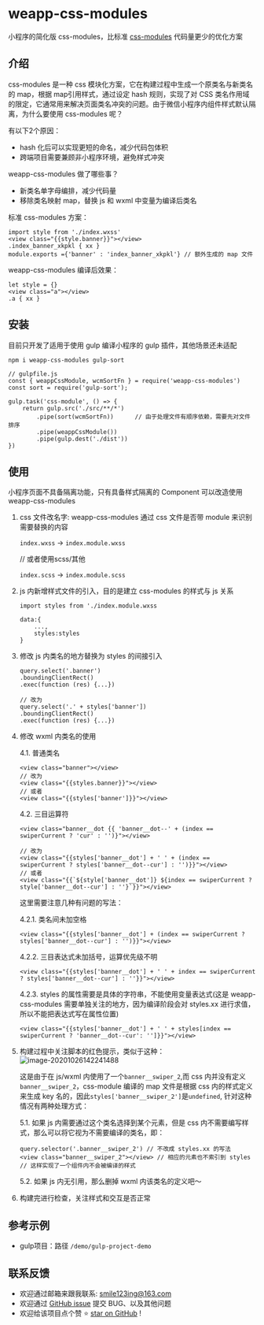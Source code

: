 # weapp-css-modules

小程序的简化版 css-modules，比标准 [css-modules](https://github.com/css-modules/css-modules) 代码量更少的优化方案

## 介绍

css-modules 是一种 css 模块化方案，它在构建过程中生成一个原类名与新类名的 map，根据 map引用样式，通过设定 hash 规则，实现了对 CSS 类名作用域的限定，它通常用来解决页面类名冲突的问题。由于微信小程序内组件样式默认隔离，为什么要使用 css-modules 呢？

有以下2个原因：

- hash 化后可以实现更短的命名，减少代码包体积
- 跨端项目需要兼顾非小程序环境，避免样式冲突

weapp-css-modules 做了哪些事？

- 新类名单字母编排，减少代码量
- 移除类名映射 map，替换 js 和 wxml 中变量为编译后类名

标准 css-modules 方案：

```
import style from './index.wxss'           
<view class="{{style.banner}}"></view>     
.index_banner_xkpkl { xx }                             
module.exports ={'banner' : 'index_banner_xkpkl'} // 额外生成的 map 文件
```
weapp-css-modules 编译后效果：
```
let style = {}                             
<view class="a"></view>                     
.a { xx }                                   
```

## 安装
目前只开发了适用于使用 gulp 编译小程序的 gulp 插件，其他场景还未适配

```
npm i weapp-css-modules gulp-sort
```

```
// gulpfile.js
const { weappCssModule, wcmSortFn } = require('weapp-css-modules')
const sort = require('gulp-sort');

gulp.task('css-module', () => {
    return gulp.src('./src/**/*')
        .pipe(sort(wcmSortFn))      // 由于处理文件有顺序依赖，需要先对文件排序
        .pipe(weappCssModule())
        .pipe(gulp.dest('./dist'))
})
```

## 使用

小程序页面不具备隔离功能，只有具备样式隔离的 Component 可以改造使用 weapp-css-modules

1. css 文件改名字: weapp-css-modules 通过 css 文件是否带 module 来识别需要替换的内容

   `index.wxss` -> `index.module.wxss`

   // 或者使用scss/其他

   `index.scss` -> `index.module.scss`

2. js 内新增样式文件的引入，目的是建立 css-modules 的样式与 js 关系
    ```
    import styles from './index.module.wxss

    data:{
        ...,
        styles:styles
    }

    ```

3. 修改 js 内类名的地方替换为 styles 的间接引入
    ```
    query.select('.banner')
    .boundingClientRect()
    .exec(function (res) {...})

    // 改为
    query.select('.' + styles['banner'])
    .boundingClientRect()
    .exec(function (res) {...})

    ```

4. 修改 wxml 内类名的使用

    4.1. 普通类名
    ```
    <view class="banner"></view>
    // 改为
    <view class="{{styles.banner}}"></view>
    // 或者
    <view class="{{styles['banner']}}"></view>
    ```
    4.2. 三目运算符
     ```
    <view class="banner__dot {{ 'banner__dot--' + (index == swiperCurrent ? 'cur' : '')}"></view>

    // 改为
    <view class="{{styles['banner__dot'] + ' ' + (index == swiperCurrent ? styles['banner__dot--cur'] : '')}}"></view>
    // 或者
    <view class="{{`${style['banner__dot']} ${index == swiperCurrent ? style['banner__dot--cur'] : ''}`}}"></view>
    ```

    这里需要注意几种有问题的写法：

    4.2.1. 类名间未加空格

    ```
    <view class="{{styles['banner__dot'] + (index == swiperCurrent ? styles['banner__dot--cur'] : '')}}"></view>
    ```
    4.2.2. 三目表达式未加括号，运算优先级不明

    ```
    <view class="{{styles['banner__dot'] + ' ' + index == swiperCurrent ? styles['banner__dot--cur'] : ''}}"></view>
    ```
    4.2.3. styles 的属性需要是具体的字符串，不能使用变量表达式(这是 weapp-css-modules 需要单独关注的地方，因为编译阶段会对 styles.xx 进行求值，所以不能把表达式写在属性位置)
    ```
    <view class="{{styles['banner__dot'] + ' ' + styles[index == swiperCurrent ? 'banner__dot--cur': '']}}"></view>
    ```
5. 构建过程中关注脚本的红色提示，类似于这种：
![image-20201026142241488](https://img11.360buyimg.com/ling/jfs/t1/154791/21/3584/20989/5f9675e1E66063a2a/ec36b4326d933405.png)

    这是由于在 js/wxml 内使用了一个`banner__swiper_2`,而 css 内并没有定义`banner__swiper_2`，css-module 编译的 map 文件是根据 css 内的样式定义来生成 key 名的，因此`styles['banner__swiper_2']`是`undefined`, 针对这种情况有两种处理方式：

    5.1. 如果 js 内需要通过这个类名选择到某个元素，但是 css 内不需要编写样式，那么可以将它视为不需要编译的类名，即：
    ```
    query.selector('.banner__swiper_2') // 不改成 styles.xx 的写法
    <view class="banner__swiper_2"></view> // 相应的元素也不索引到 styles 
    // 这样实现了一个组件内不会被编译的样式
    ```
    5.2. 如果 js 内无引用，那么删掉 wxml 内该类名的定义吧～

6. 构建完进行检查，关注样式和交互是否正常

## 参考示例

- gulp项目：路径 `/demo/gulp-project-demo`

## 联系反馈

* 欢迎通过邮箱来跟我联系: smile123ing@163.com
* 欢迎通过 [GitHub issue](https://github.com/o2team/weapp-css-modules/issues) 提交 BUG、以及其他问题
* 欢迎给该项目点个赞 ⭐️ [star on GitHub](https://github.com/o2team/weapp-css-modules) !